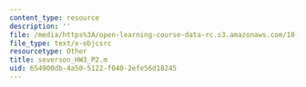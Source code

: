 ```yaml
---
content_type: resource
description: ''
file: /media/https%3A/open-learning-course-data-rc.s3.amazonaws.com/10-34-numerical-methods-applied-to-chemical-engineering-fall-2015/654900db4a505122f0402efe56d18245_severson_HW3_P2.m
file_type: text/x-objcsrc
resourcetype: Other
title: severson_HW3_P2.m
uid: 654900db-4a50-5122-f040-2efe56d18245
---
```

